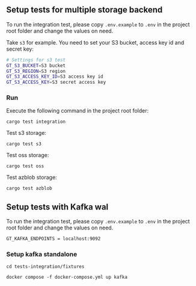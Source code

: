 ## Setup tests for multiple storage backend

To run the integration test, please copy `.env.example` to `.env` in the project root folder and change the values on need.

Take `s3` for example. You need to set your S3 bucket, access key id and secret key:

```sh
# Settings for s3 test
GT_S3_BUCKET=S3 bucket
GT_S3_REGION=S3 region
GT_S3_ACCESS_KEY_ID=S3 access key id
GT_S3_ACCESS_KEY=S3 secret access key
```


### Run

Execute the following command in the project root folder:

```
cargo test integration
```

Test s3 storage:

```
cargo test s3
```

Test oss storage:

```
cargo test oss
```

Test azblob storage:

```
cargo test azblob
```

## Setup tests with Kafka wal

To run the integration test, please copy `.env.example` to `.env` in the project root folder and change the values on need.

```sh
GT_KAFKA_ENDPOINTS = localhost:9092
```

### Setup kafka standalone

```
cd tests-integration/fixtures

docker compose -f docker-compose.yml up kafka
```
